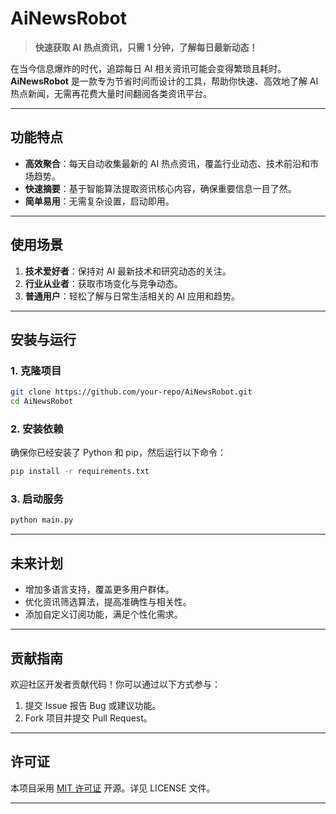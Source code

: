 # **AiNewsRobot**

> **快速获取 AI 热点资讯，只需 1 分钟，了解每日最新动态！**

在当今信息爆炸的时代，追踪每日 AI 相关资讯可能会变得繁琐且耗时。**AiNewsRobot** 是一款专为节省时间而设计的工具，帮助你快速、高效地了解 AI 热点新闻，无需再花费大量时间翻阅各类资讯平台。

---

## **功能特点**
- **高效聚合**：每天自动收集最新的 AI 热点资讯，覆盖行业动态、技术前沿和市场趋势。
- **快速摘要**：基于智能算法提取资讯核心内容，确保重要信息一目了然。
- **简单易用**：无需复杂设置，启动即用。

---

## **使用场景**
1. **技术爱好者**：保持对 AI 最新技术和研究动态的关注。
2. **行业从业者**：获取市场变化与竞争动态。
3. **普通用户**：轻松了解与日常生活相关的 AI 应用和趋势。

---

## **安装与运行**
### **1. 克隆项目**
```bash
git clone https://github.com/your-repo/AiNewsRobot.git
cd AiNewsRobot
```

### **2. 安装依赖**
确保你已经安装了 Python 和 pip，然后运行以下命令：
```bash
pip install -r requirements.txt
```

### **3. 启动服务**
```bash
python main.py
```

---

## **未来计划**
- 增加多语言支持，覆盖更多用户群体。
- 优化资讯筛选算法，提高准确性与相关性。
- 添加自定义订阅功能，满足个性化需求。

---

## **贡献指南**
欢迎社区开发者贡献代码！你可以通过以下方式参与：
1. 提交 Issue 报告 Bug 或建议功能。
2. Fork 项目并提交 Pull Request。

---

## **许可证**
本项目采用 [MIT 许可证](./LICENSE) 开源。详见 LICENSE 文件。

---